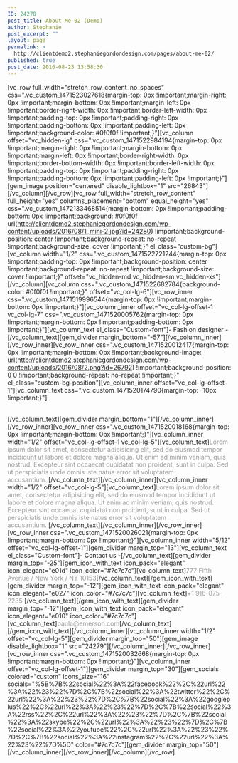 ```yaml
---
ID: 24278
post_title: About Me 02 (Demo)
author: Stephanie
post_excerpt: ""
layout: page
permalink: >
  http://clientdemo2.stephaniegordondesign.com/pages/about-me-02/
published: true
post_date: 2016-08-25 13:58:30
---
```

[vc_row full_width="stretch_row_content_no_spaces" css=".vc_custom_1471523027618{margin-top: 0px !important;margin-right: 0px !important;margin-bottom: 0px !important;margin-left: 0px !important;border-right-width: 0px !important;border-left-width: 0px !important;padding-top: 0px !important;padding-right: 0px !important;padding-bottom: 0px !important;padding-left: 0px !important;background-color: #0f0f0f !important;}"][vc_column offset="vc_hidden-lg" css=".vc_custom_1471522984194{margin-top: 0px !important;margin-right: 0px !important;margin-bottom: 0px !important;margin-left: 0px !important;border-right-width: 0px !important;border-bottom-width: 0px !important;border-left-width: 0px !important;padding-top: 0px !important;padding-right: 0px !important;padding-bottom: 0px !important;padding-left: 0px !important;}"][gem_image position="centered" disable_lightbox="1" src="26843"][/vc_column][/vc_row][vc_row full_width="stretch_row_content" full_height="yes" columns_placement="bottom" equal_height="yes" css=".vc_custom_1472133468514{margin-bottom: 0px !important;padding-bottom: 0px !important;background: #0f0f0f url(http://clientdemo2.stephaniegordondesign.com/wp-content/uploads/2016/08/1_mini-2.jpg?id=24280) !important;background-position: center !important;background-repeat: no-repeat !important;background-size: cover !important;}" el_class="custom-bg"][vc_column width="1/2" css=".vc_custom_1471522721244{margin-top: 0px !important;padding-top: 0px !important;background-position: center !important;background-repeat: no-repeat !important;background-size: cover !important;}" offset="vc_hidden-md vc_hidden-sm vc_hidden-xs"][/vc_column][vc_column css=".vc_custom_1471522682784{background-color: #0f0f0f !important;}" offset="vc_col-lg-6"][vc_row_inner css=".vc_custom_1471519996544{margin-top: 0px !important;margin-bottom: 0px !important;}"][vc_column_inner offset="vc_col-lg-offset-1 vc_col-lg-7" css=".vc_custom_1471520005762{margin-top: 0px !important;margin-bottom: 0px !important;padding-bottom: 0px !important;}"][vc_column_text el_class="Custom-font"]- Fashion designer -[/vc_column_text][gem_divider margin_bottom="-57"][/vc_column_inner][/vc_row_inner][vc_row_inner css=".vc_custom_1471520012417{margin-top: 0px !important;margin-bottom: 0px !important;background-image: url(http://clientdemo2.stephaniegordondesign.com/wp-content/uploads/2016/08/2.png?id=26792) !important;background-position: 0 0 !important;background-repeat: no-repeat !important;}" el_class="custom-bg-position"][vc_column_inner offset="vc_col-lg-offset-1"][vc_column_text css=".vc_custom_1471520174790{margin-top: -10px !important;}"]
<div class="title-xlarge"><span style="color: #ffffff;">paula</span>
<span style="color: #ffffff;">emerson</span></div>
[/vc_column_text][gem_divider margin_bottom="1"][/vc_column_inner][/vc_row_inner][vc_row_inner css=".vc_custom_1471520018168{margin-top: 0px !important;margin-bottom: 0px !important;}"][vc_column_inner width="1/2" offset="vc_col-lg-offset-1 vc_col-lg-5"][vc_column_text]<span style="color: #989898;">Lorem ipsum dolor sit amet, consectetur adipisicing elit, sed do eiusmod tempor incididunt ut labore et dolore magna aliqua. Ut enim ad minim veniam, quis nostrud. Excepteur sint occaecat cupidatat non proident, sunt in culpa. Sed ut perspiciatis unde omnis iste natus error sit voluptatem accusantium. </span>[/vc_column_text][/vc_column_inner][vc_column_inner width="1/2" offset="vc_col-lg-5"][vc_column_text]<span style="color: #989898;">Lorem ipsum dolor sit amet, consectetur adipisicing elit, sed do eiusmod tempor incididunt ut labore et dolore magna aliqua. Ut enim ad minim veniam, quis nostrud. Excepteur sint occaecat cupidatat non proident, sunt in culpa. Sed ut perspiciatis unde omnis iste natus error sit voluptatem accusantium. </span>[/vc_column_text][/vc_column_inner][/vc_row_inner][vc_row_inner css=".vc_custom_1471520026021{margin-top: 0px !important;margin-bottom: 0px !important;}"][vc_column_inner width="5/12" offset="vc_col-lg-offset-1"][gem_divider margin_top="13"][vc_column_text el_class="Custom-font"]- Contact us -[/vc_column_text][gem_divider margin_top="-25"][gem_icon_with_text icon_pack="elegant" icon_elegant="e01d" icon_color="#7c7c7c"][vc_column_text]<span style="color: #989898;">777 Fifth Avenue / New York / NY 10153</span>[/vc_column_text][/gem_icon_with_text][gem_divider margin_top="-12"][gem_icon_with_text icon_pack="elegant" icon_elegant="e027" icon_color="#7c7c7c"][vc_column_text]<span style="color: #989898;">+1 916-875-2235
</span>[/vc_column_text][/gem_icon_with_text][gem_divider margin_top="-12"][gem_icon_with_text icon_pack="elegant" icon_elegant="e010" icon_color="#7c7c7c"][vc_column_text]<span style="color: #989898;">paula@emerson.com</span>[/vc_column_text][/gem_icon_with_text][/vc_column_inner][vc_column_inner width="1/2" offset="vc_col-lg-5"][gem_divider margin_top="50"][gem_image disable_lightbox="1" src="24279"][/vc_column_inner][/vc_row_inner][vc_row_inner css=".vc_custom_1471520032668{margin-top: 0px !important;margin-bottom: 0px !important;}"][vc_column_inner offset="vc_col-lg-offset-1"][gem_divider margin_top="30"][gem_socials colored="custom" icons_size="16" socials="%5B%7B%22social%22%3A%22facebook%22%2C%22url%22%3A%22%23%22%7D%2C%7B%22social%22%3A%22twitter%22%2C%22url%22%3A%22%23%22%7D%2C%7B%22social%22%3A%22googleplus%22%2C%22url%22%3A%22%23%22%7D%2C%7B%22social%22%3A%22rss%22%2C%22url%22%3A%22%23%22%7D%2C%7B%22social%22%3A%22skype%22%2C%22url%22%3A%22%23%22%7D%2C%7B%22social%22%3A%22youtube%22%2C%22url%22%3A%22%23%22%7D%2C%7B%22social%22%3A%22instagram%22%2C%22url%22%3A%22%23%22%7D%5D" color="#7c7c7c"][gem_divider margin_top="50"][/vc_column_inner][/vc_row_inner][/vc_column][/vc_row]